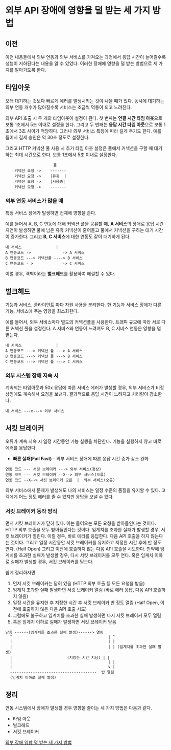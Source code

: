 # 외부 API 장애에 영향을 덜 받는 세 가지 방법

## 이전
이전 내용들에서 외부 연동과 외부 서비스를 가져오는 과정에서 응답 시간이 늘어갈수록 성능이 저하된다는 내용을 알 수 있었다. 이러한 장애에 영향을 덜 받는 방법으로 세 가지를 알아가도록 한다.   

## 타임아웃
오래 대기하는 것보다 빠르게 에러를 발생시키는 것이 나을 때가 있다. 동시에 대기하는 외부 연동 개수가 많아질수록 서비스는 조금씩 먹통이 되고 느려진다.   

외부 API 호출 시 두 개의 타임아웃이 설정이 된다. 첫 번째는 <b>연결 시간 타임 아웃</b>으로 보통 1초에서 5초 이내로 설정을 한다. 그리고 두 번째는 <b>응답 시간 타임 아웃</b>으로 보통 1초에서 3초 사이가 적당하다. 그러나 외부 서비스 특징에 따라 길게 주기도 한다. 예를 들어서 결제 승인은 약 30초 정도로 설정한다.   

그리고 HTTP 커넥션 풀 사용 시 추가 타임 아웃 설정은 풀에서 커넥션을 구할 때 대기하는 최대 시간으로 한다. 보통 1초에서 5초 이내로 설정한다.   

```
                     풀
    커넥션 요청 ->    -------
    커넥션 요청 ->    |유휴  |
    커넥션 요청 ->    |사용중|
    커넥션 요청 ->    -------
```

### 외부 연동 서비스가 많을 때
특정 서비스 장애가 발생하면 전체에 영향을 준다.   

예를 들어서 A, B, C 연동에 대해 커넥션 풀을 공유할 때, <b>A 서비스</b>의 장애로 응답 시간 지연이 발생하면 풀에 남은 유휴 커넥션이 줄어들고 풀에서 커넥션을 구하는 대기 시간이 증가한다. 그리고 <b>B</b>, <b>C 서비스</b>에 대한 연동도 같이 대기하게 된다.   

```
내 서비스               |
A 연동코드 ->              -> A 서비스
B 연동코드 ---> 커넥션풀 ----> B 서비스
C 연동코드 - >             -> C 서비스
```

이럴 경우, 격벽이라는 <b>벌크헤드</b>를 활용하여 해결할 수 있다.   

## 벌크헤드
기능과 서비스, 클라이언트 마다 자원 사용을 분리한다. 한 기능과 서비스 장애가 다른 기능, 서비스에 주는 영향을 최소화한다.   

예를 들어서, 외부 서비스마다 별도의 커넥션풀을 사용한다. 트래픽 규모에 따라 서로 다른 커넥션 풀을 설정한다. A 서비스와 연동이 느려져도 B, C 서비스 연동은 영향을 덜 받는다.   

```
내 서비스               |
A 연동코드 ---> 커넥션 풀 ---> A 서비스
B 연동코드 ---> 커넥션 풀 ---> B 서비스
C 연동코드 ---> 커넥션 풀 ---> C 서비스
```

### 외부 시스템 장애 지속 시
계속되는 타임아웃과 50x 응답에 따른 서비스 에러가 발생할 경우, 외부 서비스가 비정상임에도 계속해서 요청을 보낸다. 결과적으로 응답 시간이 느려지고 처리량이 감소한다.   

```
내 서비스 ---x---> 외부 서비스
```

## 서킷 브레이커
오류가 계속 지속 시 일정 시간동안 기능 실행을 차단한다. 기능을 실행하지 않고 바로 에러를 응답한다.   

* <b>빠른 실패(Fail Fast)</b> - 외부 서비스 장애에 따른 응답 시간 증가 감소 완화   

```
연동 코드 --- 서킷 브레이커 ---> 외부 서비스(정상)
연동 코드 --- 서킷 브레이커 --X--> 외부 서비스(오류)
연동 코드 --X--> 서킷 브레이커 오픈  |  외부 서비스(오류)
```

외부 서비스에서 문제가 발생해도 나의 서비스는 일정 수준의 품질을 유지할 수 있다. 고객에게 어느 정도 에러를 줄 수 있지만 응답을 보낼 수 있다.   

### 서킷 브레이커 동작 방식
먼저 서킷 브레이커가 닫혀 있다. 이는 들어오는 모든 요청을 받아들인다는 것이다. HTTP 외부 호출을 모두 받아들인다는 것이다. 임계치를 초과한 실패가 발생할 경우, 서킷 브레이커가 열린다. 이럴 경우, 바로 에러를 응답한다. 다음 API 호출을 하지 않는다는 것이다. 그리고 일정 시간동안 서킷 브레이커를 유지하고 지정한 시간 후에 반 정도 연다. (Half Open) 그리고 이전에 호출하지 않는 다음 API 호출을 시도한다. 만약에 임계치를 초과한 실패가 발생할 경우, 다시 서킷 브레이커를 모두 연다. 혹은 임계치 이하로 실패가 발생할 경우, 서킷 브레이커를 닫는다.   

쉽게 정리하자면   
1. 먼저 서킷 브레이커는 닫혀 있음 (HTTP 외부 호출 등 모든 요청을 받음)   
2. 임계치 초과한 실패 발생하면 서킷 브레이커 열림 (바로 에러 응답, 다음 API 호출하지 않음)   
3. 일정 시간을 유지한 후 지정한 시간 후 서킷 브레이커 반 정도 열림 (Half Open, 이전에 호출하지 않은 다음 API 호출 시도)   
4. 그럼에도 불구하고 임계치를 초과한 실패 발생하면 다시 서킷 브레이커 모두 열림   
5. 혹은 임계치 이하로 실패가 발생하면 서킷 브레이커 닫음   

```
닫힘 ------(임계치를 초과한 실패 발생)------> 열림
  ^                                          | ^
  |                                          | |
  |                                          | | (임계치를 초과한 실패 발생)
  |                        (지정한 시간 지남) | |
  |                                          | |
  |                                          v |
  --------------------------------------  반 열림
  (임계치 이하로 실패 발생)
```

## 정리
연동 시스템에서 장애가 발생할 경우 영향을 줄이는 세 가지 방법은 다음과 같다.   

* 타임 아웃
* 벌크헤드
* 서킷 브레이커

[외부 장애 영향 덜 받는 세 가지 방법](https://www.youtube.com/watch?v=nuRO0ZBFdKk)
